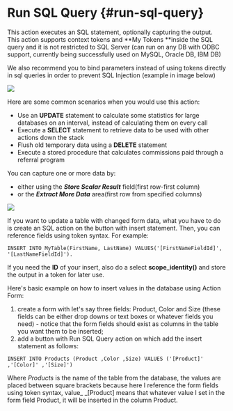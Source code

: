 # Run SQL Query {#run-sql-query}

This action executes an SQL statement, optionally capturing the output. This action supports context tokens and **My Tokens **inside the SQL query and it is not restricted to SQL Server \(can run on any DB with ODBC support, currently being successfully used on MySQL, Oracle DB, IBM DB\)

We also recommend you to bind parameters instead of using tokens directly in sql queries in order to prevent SQL Injection \(example in image below\)

![](http://static.dnnsharp.com/documentation/runsql1.png)

Here are some common scenarios when you would use this action:

* Use an **UPDATE** statement to calculate some statistics for large databases on an interval, instead of calculating them on every call
* Execute a **SELECT** statement to retrieve data to be used with other actions down the stack
* Flush old temporary data using a **DELETE** statement
* Execute a stored procedure that calculates commissions paid through a referral program

You can capture one or more data by:

* either using the _**Store Scalar Result**_ field\(first row-first column\) 
* or the _**Extract More Data**_ area\(first row from specified columns\)

![](https://static.dnnsharp.com/documentation/runsql2.png)

If you want to update a table with changed form data, what you have to do is create an SQL action on the button with insert statement. Then, you can reference fields using token syntax. For example:

`INSERT INTO MyTable(FirstName, LastName) VALUES('[FirstNameFieldId]', '[LastNameFieldId]').`

If you need the **ID** of your insert, also do a select **scope\_identity\(\)** and store the output in a token for later use.

Here's basic example on how to insert values in the database using Action Form:

1. create a form with let's say three fields: Product, Color and Size \(these fields can be either drop downs or text boxes or whatever fields you need\) - notice that the form fields should exist as columns in the table you want them to be inserted;
2. add a button with Run SQL Query action on which add the insert statement as follows:

`INSERT INTO Products (Product ,Color ,Size) VALUES ('[Product]' ,'[Color]' ,'[Size]')`

Where _Products_ is the name of the table from the database, the values are placed between square brackets because here I reference the form fields using token syntax, value_ _\[Product\] means that whatever value I set in the form field Product, it will be inserted in the column Product.

